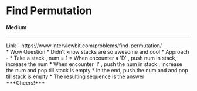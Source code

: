 # Find Permutation

#### Medium
<hr>
Link - https://www.interviewbit.com/problems/find-permutation/

<br>
* Wow Question
* Didn't know stacks are so awesome and cool
* Approach - 
  * Take a stack , num = 1
  * When encounter a 'D' , push num in stack, increase the num
  * When encounter 'I' , push the num in stack , increase the num and pop till stack is empty
  * In the end, push the num and and pop till stack is empty
  * The resulting sequence is the answer
<br>
***Cheers!***
